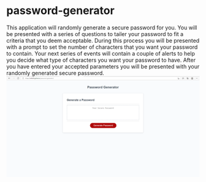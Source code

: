 # password-generator
This application will randomly generate a secure password for you.
You will be presented with a series of questions to tailer your password to fit a criteria that you deem acceptable.
During this process you will be presented with a prompt to set the number of characters that you want your password to contain.
Your next series of events will contain a couple of alerts to help you decide what type of characters you want your password to have.
After you have entered your accepted parameters you will be presented with your randomly generated secure password.
<a href="https://twfb29.github.io/password-generator/">
    ![image of a link to a random password generator that you can pick what type of password you want created](./webpage-password.png)
    </a>